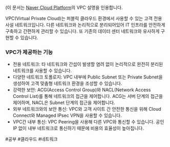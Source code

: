 (이 문서는 [Naver Cloud Platform](https://guide.ncloud-docs.com/docs/networking-vpc-vpcoverview)의 VPC 설명을 인용합니다. 


VPC(Virtual Private Cloud)는 퍼블릭 클라우드 환경에서 사용할 수 있는 고객 전용 사설 네트워크입니다. 다른 네트워크와 논리적으로 분리되어있어 IT 인프라를 안전하게 구축하고 간편하게 관리할 수 있습니다. 또 기존의 데이터 센터 네트워크와 유사하게 구현할 수 있습니다.


### VPC가 제공하는 기능
+ 전용 네트워크: 타 네트워크와 간섭이 발생할 염려 없이 논리적으로 완전히 분리된 네트워크를 사용할 수 있습니다.
+ 다양한 네트워크 토폴로지: VPC 내부에 Public Subnet 또는 Private Subnet을 생성하여 고객 맞춤형 네트워크 환경을 조성할 수 있습니다.
+ 강력한 보안: ACG(Access Control Group)와 NACL(Network Access Control List)를 통해 네트워크의 접근을 제어합니다. ACG는 서버 단계의 접근을 제어하며, NACL은 Subnet 단계의 접근을 제어합니다.
+ 외부 네트워크와의 보안 통신: VPC와 고객 사이트 간 안전한 통신을 위해 Cloud Connect와 Managed IPsec VPN을 사용할 수 있습니다.
+ VPC간 내부 통신: VPC Peering을 사용해 다른 VPC와 통신할 수 있습니다. 공인 IP 없이 내부 네트워크로 통신하기 때문에 비용의 효율성이 높아집니다.

#공부 #클라우드 #네트워크